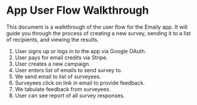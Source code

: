 # App User Flow Walkthrough

This document is a walkthrough of the user flow for the Emaily app. It will guide you through the process of creating a new survey, sending it to a list of recipients, and viewing the results.

1. User signs up or logs in to the app via Google OAuth.
2. User pays for email credits via Stripe.
3. User creates a new campaign.
4. User enters list of emails to send survey to.
5. We send email to list of surveyees.
6. Surveyees click on link in email to provide feedback.
7. We tabulate feedback from surveyees.
8. User can see report of all survey responses.